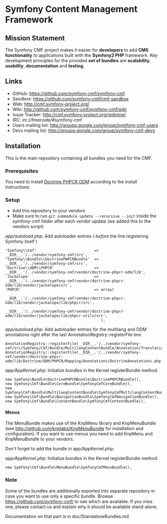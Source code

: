 # Symfony Content Management Framework

## Mission Statement

The Symfony CMF project makes it easier for **developers** to add **CMS functionality** to applications built with the **Symfony2 PHP** framework. Key development principles for the provided **set of bundles** are **scalability**, **usability**, **documentation** and **testing**.


## Links

- GitHub: <https://github.com/symfony-cmf/symfony-cmf>
- Sandbox: <https://github.com/symfony-cmf/cmf-sandbox>
- Web: <http://cmf.symfony-project.org/>
- Wiki: <http://github.com/symfony-cmf/symfony-cmf/wiki>
- Issue Tracker: <http://cmf.symfony-project.org/redmine/>
- IRC: irc://freenode/#symfony-cmf
- Users mailing list: <http://groups.google.com/group/symfony-cmf-users>
- Devs mailing list: <http://groups.google.com/group/symfony-cmf-devs>


## Installation

This is the main repository containing all bundles you need for the CMF.

### Prerequisites

You need to install [Doctrine PHPCR ODM](http://github.com/doctrine/phpcr-odm) according to the install instructions.

### Setup

* Add this repository to your vendors
* Make sure to run ```git submodule update --recursive --init``` inside the symfony-cmf folder after each vendor update (we added this to the vendors script)

*app/autoload.php:* Add autoloader entries ( *before* the line registering Symfony itself )

    'Symfony\\Cmf'                          => __DIR__.'/../vendor/symfony-cmf/src',
    'Symfony\\Bundle\\DoctrinePHPCRBundle'  => __DIR__.'/../vendor/symfony-cmf/src',
    'Doctrine\\ODM\\PHPCR'                  => __DIR__.'/../vendor/symfony-cmf/vendor/doctrine-phpcr-odm/lib',
    'Jackalope'                             => __DIR__.'/../vendor/symfony-cmf/vendor/doctrine-phpcr-odm/lib/vendor/jackalope/src',
    'PHPCR'                                 => array(
                                                 __DIR__.'/../vendor/symfony-cmf/vendor/doctrine-phpcr-odm/lib/vendor/jackalope/lib/phpcr/src',
                                                 __DIR__.'/../vendor/symfony-cmf/vendor/doctrine-phpcr-odm/lib/vendor/jackalope/lib/phpcr-utils/src',
                                               ),


*app/autoload.php:* Add autoloader entries for the multilang and ODM annotations right after the last AnnotationRegistry::registerFile line

    AnnotationRegistry::registerFile(__DIR__.'/../vendor/symfony-cmf/src/Symfony/Cmf/Bundle/MultilangContentBundle/Annotation/TranslationAnnotations.php');
    AnnotationRegistry::registerFile(__DIR__.'/../vendor/symfony-cmf/vendor/doctrine-phpcr-odm/lib/Doctrine/ODM/PHPCR/Mapping/Annotations/DoctrineAnnotations.php');

*app/AppKernel.php:* Initialize bundles in the Kernel registerBundle method

    new Symfony\Bundle\DoctrinePHPCRBundle\DoctrinePHPCRBundle(),
    new Symfony\Cmf\Bundle\CoreBundle\SymfonyCmfCoreBundle(),
    new Symfony\Cmf\Bundle\MultilangContentBundle\SymfonyCmfMultilangContentBundle(),
    new Symfony\Cmf\Bundle\NavigationBundle\SymfonyCmfNavigationBundle(),
    new Symfony\Cmf\Bundle\ContentBundle\SymfonyCmfContentBundle(),

#### Menus

The MenuBundle makes use of the KnpMenu library and KnpMenuBundle (see http://github.com/knplabs/KnpMenuBundle for installation and configuration). If you want to use menus you need to add KnpMenu and KnpMenuBundle to your vendors.

Don't forget to add the bundle in app/AppKernel.php:

*app/AppKernel.php:* Initialize bundles in the Kernel registerBundle method

    new Symfony\Cmf\Bundle\MenuBundle\SymfonyCmfMenuBundle(),


### Note

Some of the bundles are additionally exported into separate repository in case
you want to use only a specific bundle. Browse https://github.com/symfony-cmf/
to see which are available. If you miss one, please contact us and explain why
it should be available stand-alone.

Documentation on that part is in doc/StandaloneBundles.md
